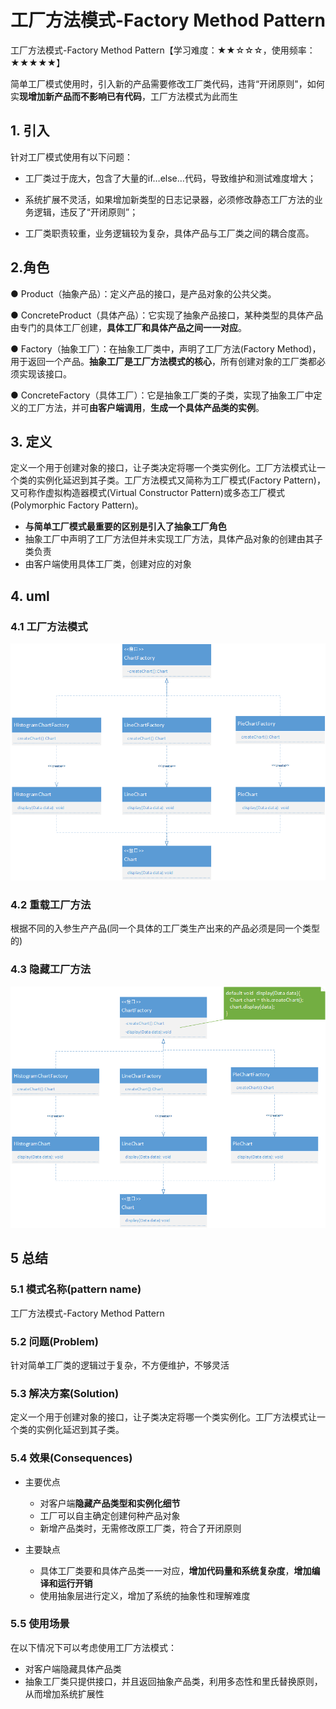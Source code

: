 # 工厂方法模式-Factory Method Pattern
工厂方法模式-Factory Method Pattern【学习难度：★★☆☆☆，使用频率：★★★★★】



简单工厂模式使用时，引入新的产品需要修改工厂类代码，违背“开闭原则"，如何实**现增加新产品而不影响已有代码**，工厂方法模式为此而生



## 1. 引入

针对工厂模式使用有以下问题：

- 工厂类过于庞大，包含了大量的if…else…代码，导致维护和测试难度增大；

- 系统扩展不灵活，如果增加新类型的日志记录器，必须修改静态工厂方法的业务逻辑，违反了“开闭原则”；
- 工厂类职责较重，业务逻辑较为复杂，具体产品与工厂类之间的耦合度高。



## 2.角色

● Product（抽象产品）：定义产品的接口，是产品对象的公共父类。

● ConcreteProduct（具体产品）：它实现了抽象产品接口，某种类型的具体产品由专门的具体工厂创建，**具体工厂和具体产品之间一一对应**。

● Factory（抽象工厂）：在抽象工厂类中，声明了工厂方法(Factory Method)，用于返回一个产品。**抽象工厂是工厂方法模式的核心**，所有创建对象的工厂类都必须实现该接口。

● ConcreteFactory（具体工厂）：它是抽象工厂类的子类，实现了抽象工厂中定义的工厂方法，并可**由客户端调用**，**生成一个具体产品类的实例**。



## 3. 定义

定义一个用于创建对象的接口，让子类决定将哪一个类实例化。工厂方法模式让一个类的实例化延迟到其子类。工厂方法模式又简称为工厂模式(Factory Pattern)，又可称作虚拟构造器模式(Virtual Constructor Pattern)或多态工厂模式(Polymorphic Factory Pattern)。  

- **与简单工厂模式最重要的区别是引入了抽象工厂角色**
- 抽象工厂中声明了工厂方法但并未实现工厂方法，具体产品对象的创建由其子类负责
- 由客户端使用具体工厂类，创建对应的对象



## 4. uml

### 4.1 工厂方法模式

![factory method pattern](https://raw.githubusercontent.com/XuZhuohao/picture/master/java/Base/design-pattern/2.Factory-Method-Pattern.png)



### 4.2 重载工厂方法

根据不同的入参生产产品(同一个具体的工厂类生产出来的产品必须是同一个类型的)

### 4.3 隐藏工厂方法

![factory method pattern hidden](https://raw.githubusercontent.com/XuZhuohao/picture/master/java/Base/design-pattern/2.Factory-Method-Pattern-hidden.png)



## 5 总结

### 5.1 模式名称(pattern name)

工厂方法模式-Factory Method Pattern



### 5.2 问题(Problem)

针对简单工厂类的逻辑过于复杂，不方便维护，不够灵活



### 5.3 解决方案(Solution)

定义一个用于创建对象的接口，让子类决定将哪一个类实例化。工厂方法模式让一个类的实例化延迟到其子类。



### 5.4 效果(Consequences)

- 主要优点
  - 对客户端**隐藏产品类型和实例化细节**
  - 工厂可以自主确定创建何种产品对象
  - 新增产品类时，无需修改原工厂类，符合了开闭原则


- 主要缺点
  - 具体工厂类要和具体产品类一一对应，**增加代码量和系统复杂度**，**增加编译和运行开销**
  - 使用抽象层进行定义，增加了系统的抽象性和理解难度



### 5.5 使用场景

在以下情况下可以考虑使用工厂方法模式：

- 对客户端隐藏具体产品类
- 抽象工厂类只提供接口，并且返回抽象产品类，利用多态性和里氏替换原则，从而增加系统扩展性





